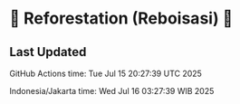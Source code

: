 
# 🌳 Reforestation (Reboisasi) 🌲

## Last Updated

GitHub Actions time: Tue Jul 15 20:27:39 UTC 2025

Indonesia/Jakarta time: Wed Jul 16 03:27:39 WIB 2025
